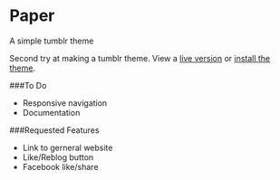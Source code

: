 Paper
=====

A simple tumblr theme

Second try at making a tumblr theme. View a [live version](http://papertheme.tumblr.com/) or [install the theme](https://www.tumblr.com/theme/38875).

###To Do
- Responsive navigation
- Documentation


###Requested Features
- Link to gerneral website
- Like/Reblog button
- Facebook like/share

